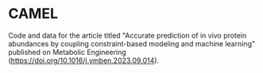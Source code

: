 # CAMEL
Code and data for the article titled "Accurate prediction of in vivo protein abundances by coupling constraint-based modeling and machine learning" published on Metabolic Engineering (https://doi.org/10.1016/j.ymben.2023.09.014).
